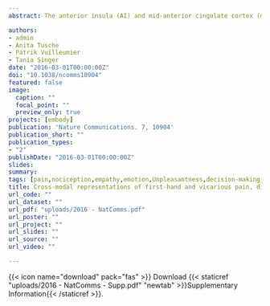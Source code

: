 ```yaml
---
abstract: The anterior insula (AI) and mid-anterior cingulate cortex (mACC) have repeatedly been implicated in first-hand and vicarious experiences of pain, disgust and unfairness. However, it is debated whether these regions process different aversive events through a common modality-independent code, reflecting the shared unpleasantness of the experiences or through independent modality-specific representations. Using functional magnetic resonance imaging, we subjected 19 participants (and 19 confederates) to equally unpleasant painful and disgusting stimulations, as well as unfair monetary treatments. Multivoxel pattern analysis identified modality-independent activation maps in the left AI and mACC, pointing to common coding of affective unpleasantness, but also response patterns specific for the events’ sensory properties and the person to whom it was addressed, particularly in the right AI. Our results provide evidence of both functional specialization and integration within AI and mACC, and support a comprehensive role of this network in processing aversive experiences for self and others.

authors:
- admin
- Anita Tusche
- Patrik Vuilleumier
- Tania Singer
date: "2016-03-01T00:00:00Z"
doi: "10.1038/ncomms10904"
featured: false
image: 
  caption: ""
  focal_point: ""
  preview_only: true
projects: [embody]
publication: 'Nature Communications. 7, 10904'
publication_short: ""
publication_types:
- "2"
publishDate: "2016-03-01T00:00:00Z"
slides: 
summary:
tags: [pain,nociception,empathy,emotion,Unpleasantness,decision-making,Unfairness,Ultimatum Game,Self-Other distinction,Social cognition,disgust,gustation,fMRI,neuroimaging,MVPA,Representation Similarity,Insula,Cingulate Cortex]
title: Cross-modal representations of first-hand and vicarious pain, disgust and fairness in insular and cingulate cortex
url_code: ""
url_dataset: ""
url_pdf: "uploads/2016 - NatComms.pdf"
url_poster: ""
url_project: ""
url_slides: ""
url_source: ""
url_video: ""

---
```



{{< icon name="download" pack="fas" >}} Download {{< staticref "uploads/2016 - NatComms - Supp.pdf" "newtab" >}}Supplementary Information{{< /staticref >}}.